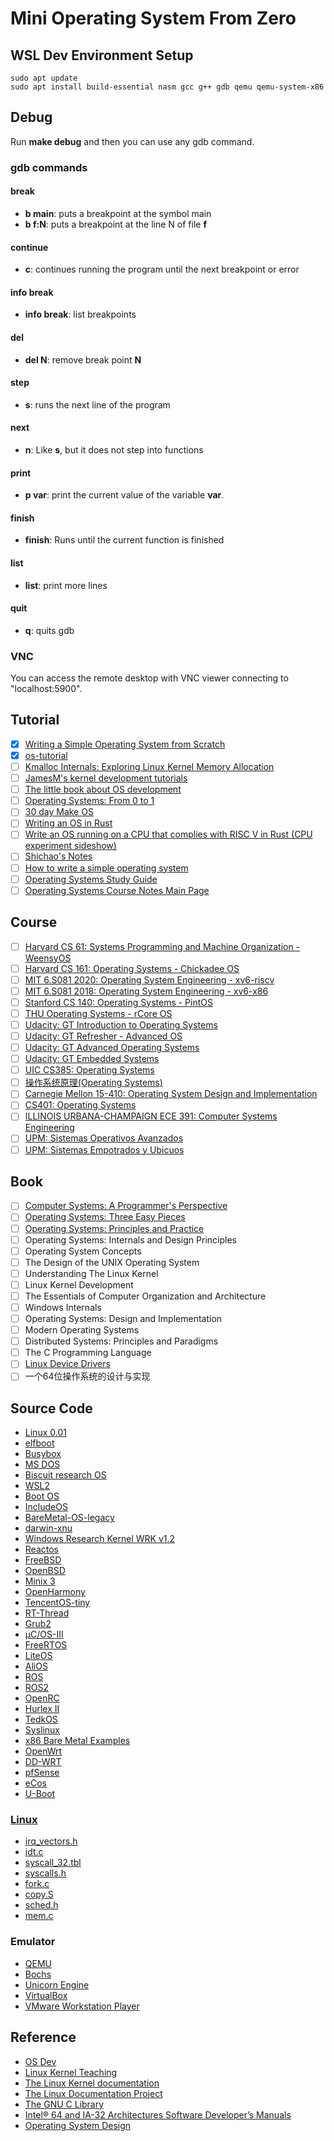 # Mini Operating System From Zero

## WSL Dev Environment Setup

    sudo apt update
    sudo apt install build-essential nasm gcc g++ gdb qemu qemu-system-x86

## Debug

Run **make debug** and then you can use any gdb command.

### gdb commands

#### break

* **b main**: puts a breakpoint at the symbol main
* **b f:N**: puts a breakpoint at the line N of file **f**

#### continue

* **c**: continues running the program until the next breakpoint or error

#### info break

* **info break**: list breakpoints

#### del

* **del N**: remove break point **N**

#### step

* **s**: runs the next line of the program

#### next

* **n**: Like **s**, but it does not step into functions

#### print

* **p var**: print the current value of the variable **var**.

#### finish

* **finish**: Runs until the current function is finished

#### list

* **list**: print more lines

#### quit

* **q**: quits gdb

### VNC

You can access the remote desktop with VNC viewer connecting to "localhost:5900".

## Tutorial

- [x] [Writing a Simple Operating System from Scratch](http://www.cs.bham.ac.uk/~exr/lectures/opsys/10_11/lectures/os-dev.pdf)
- [x] [os-tutorial](https://github.com/cfenollosa/os-tutorial)
- [ ] [Kmalloc Internals: Exploring Linux Kernel Memory Allocation](http://www.jikos.cz/jikos/Kmalloc_Internals.html)
- [ ] [JamesM's kernel development tutorials](http://www.jamesmolloy.co.uk/tutorial_html/index.html)
- [ ] [The little book about OS development](https://littleosbook.github.io/)
- [ ] [Operating Systems: From 0 to 1](https://tuhdo.github.io/os01/)
- [ ] [30 day Make OS](https://github.com/yourtion/30dayMakeOS)
- [ ] [Writing an OS in Rust](https://os.phil-opp.com/)
- [ ] [Write an OS running on a CPU that complies with RISC V in Rust (CPU experiment sideshow)](https://gist.github.com/cb372/5f6bf16ca0682541260ae52fc11ea3bb)
- [ ] [Shichao's Notes](https://notes.shichao.io)
- [ ] [How to write a simple operating system](http://mikeos.sourceforge.net/write-your-own-os.html)
- [ ] [Operating Systems Study Guide](http://faculty.salina.k-state.edu/tim/ossg)
- [ ] [Operating Systems Course Notes Main Page](https://www.cs.uic.edu/~jbell/CourseNotes/OperatingSystems/)

## Course

- [ ] [Harvard CS 61: Systems Programming and Machine Organization - WeensyOS](https://cs61.seas.harvard.edu/site/2019/)
- [ ] [Harvard CS 161: Operating Systems - Chickadee OS](https://read.seas.harvard.edu/cs161/2020/)
- [ ] [MIT 6.S081 2020: Operating System Engineering - xv6-riscv](https://pdos.csail.mit.edu/6.828/2020/)
- [ ] [MIT 6.S081 2018: Operating System Engineering - xv6-x86](https://pdos.csail.mit.edu/6.828/2018/)
- [ ] [Stanford CS 140: Operating Systems - PintOS](http://web.stanford.edu/~ouster/cgi-bin/cs140-spring20/index.php)
- [ ] [THU Operating Systems - rCore OS](http://os.cs.tsinghua.edu.cn/oscourse/OS2020spring)
- [ ] [Udacity: GT Introduction to Operating Systems](https://www.udacity.com/course/introduction-to-operating-systems--ud923)
- [ ] [Udacity: GT Refresher - Advanced OS](https://www.udacity.com/course/gt-refresher-advanced-os--ud098)
- [ ] [Udacity: GT Advanced Operating Systems](https://www.udacity.com/course/advanced-operating-systems--ud189)
- [ ] [Udacity: GT Embedded Systems](https://www.udacity.com/course/embedded-systems--ud169)
- [ ] [UIC CS385: Operating Systems](https://cs385.class.uic.edu/)
- [ ] [操作系统原理(Operating Systems)](https://www.coursera.org/learn/os-pku)
- [ ] [Carnegie Mellon 15-410: Operating System Design and Implementation](https://www.cs.cmu.edu/~410/)
- [ ] [CS401: Operating Systems](https://learn.saylor.org/course/CS401)
- [ ] [ILLINOIS URBANA-CHAMPAIGN ECE 391: Computer Systems Engineering](https://courses.grainger.illinois.edu/ece391)
- [ ] [UPM: Sistemas Operativos Avanzados](http://laurel.datsi.fi.upm.es/docencia/asignaturas/soa)
- [ ] [UPM: Sistemas Empotrados y Ubicuos](http://www.datsi.fi.upm.es/docencia/SEUM/)

## Book

- [ ] [Computer Systems: A Programmer's Perspective](https://csapp.cs.cmu.edu/)
- [ ] [Operating Systems: Three Easy Pieces](http://pages.cs.wisc.edu/~remzi/OSTEP/)
- [ ] [Operating Systems: Principles and Practice](http://ospp.cs.washington.edu/)
- [ ] Operating Systems: Internals and Design Principles
- [ ] Operating System Concepts
- [ ] The Design of the UNIX Operating System
- [ ] Understanding The Linux Kernel
- [ ] Linux Kernel Development
- [ ] The Essentials of Computer Organization and Architecture
- [ ] Windows Internals
- [ ] Operating Systems: Design and Implementation
- [ ] Modern Operating Systems
- [ ] Distributed Systems: Principles and Paradigms
- [ ] The C Programming Language
- [ ] [Linux Device Drivers](https://lwn.net/Kernel/LDD3/)
- [ ] 一个64位操作系统的设计与实现

## Source Code

* [Linux 0.01](https://mirrors.edge.kernel.org/pub/linux/kernel/Historic/)
* [elfboot](https://github.com/croemheld/elfboot)
* [Busybox](https://git.busybox.net/busybox/)
* [MS DOS](https://github.com/microsoft/MS-DOS)
* [Biscuit research OS](https://github.com/mit-pdos/biscuit)
* [WSL2](https://github.com/microsoft/WSL2-Linux-Kernel)
* [Boot OS](https://github.com/nanochess/bootOS)
* [IncludeOS](https://github.com/includeos/IncludeOS)
* [BareMetal-OS-legacy](https://github.com/ReturnInfinity/BareMetal-OS-legacy)
* [darwin-xnu](https://github.com/apple/darwin-xnu)
* [Windows Research Kernel WRK v1.2](http://gate.upm.ro/os/LABs/Windows_OS_Internals_Curriculum_Resource_Kit-ACADEMIC/WindowsResearchKernel-WRK/)
* [Reactos](https://github.com/reactos/reactos)
* [FreeBSD](https://github.com/freebsd/freebsd)
* [OpenBSD](https://www.openbsd.org/)
* [Minix 3](http://gerrit.minix3.org)
* [OpenHarmony](https://gitee.com/openharmony)
* [TencentOS-tiny](https://github.com/Tencent/TencentOS-tiny)
* [RT-Thread](https://github.com/RT-Thread/rt-thread)
* [Grub2](https://www.gnu.org/software/grub/grub-download.html)
* [µC/OS-III](https://github.com/SiliconLabs/uC-OS3)
* [FreeRTOS](https://github.com/FreeRTOS/FreeRTOS)
* [LiteOS](https://gitee.com/LiteOS)
* [AliOS](https://github.com/alibaba/AliOS-Things)
* [ROS](https://github.com/ros/ros)
* [ROS2](https://github.com/ros2/ros2)
* [OpenRC](https://github.com/OpenRC/openrc)
* [Hurlex II](https://github.com/hurley25/Hurlex-II)
* [TedkOS](https://github.com/TakefiveInteractive/TedkOS)
* [Syslinux](https://git.kernel.org/pub/scm/boot/syslinux/syslinux.git)
* [x86 Bare Metal Examples](https://github.com/cirosantilli/x86-bare-metal-examples)
* [OpenWrt](https://github.com/openwrt/openwrt)
* [DD-WRT](https://svn.dd-wrt.com//)
* [pfSense](https://github.com/pfsense/pfsense)
* [eCos](http://mirrors.kernel.org/sources.redhat.com/ecos/)
* [U-Boot](https://github.com/u-boot/u-boot)

### [Linux](https://elixir.bootlin.com/linux/latest/source)

* [irq_vectors.h](https://github.com/torvalds/linux/blob/master/arch/x86/include/asm/irq_vectors.h)
* [idt.c](https://github.com/torvalds/linux/blob/master/arch/x86/kernel/idt.c)
* [syscall_32.tbl](https://github.com/torvalds/linux/blob/master/arch/x86/entry/syscalls/syscall_32.tbl)
* [syscalls.h](https://github.com/torvalds/linux/blob/master/include/linux/syscalls.h)
* [fork.c](https://github.com/torvalds/linux/blob/master/kernel/fork.c)
* [copy.S](https://github.com/torvalds/linux/blob/master/arch/x86/boot/copy.S)
* [sched.h](https://github.com/torvalds/linux/blob/master/include/linux/sched.h)
* [mem.c](https://github.com/torvalds/linux/blob/master/drivers/char/mem.c)

### Emulator

* [QEMU](https://www.qemu.org/)
* [Bochs](http://bochs.sourceforge.net/)
* [Unicorn Engine](https://github.com/unicorn-engine/unicorn)
* [VirtualBox](https://www.virtualbox.org/)
* [VMware Workstation Player](https://www.vmware.com/products/workstation-player.html)

## Reference

* [OS Dev](https://wiki.osdev.org)
* [Linux Kernel Teaching](https://linux-kernel-labs.github.io/refs/heads/master/index.html)
* [The Linux Kernel documentation](https://www.kernel.org/doc/html/latest/)
* [The Linux Documentation Project](https://www.tldp.org)
* [The GNU C Library](https://www.gnu.org/software/libc/manual/html_node)
* [Intel® 64 and IA-32 Architectures Software Developer’s Manuals](https://software.intel.com/en-us/articles/intel-sdm)
* [Operating System Design](https://en.wikibooks.org/wiki/Operating_System_Design)
